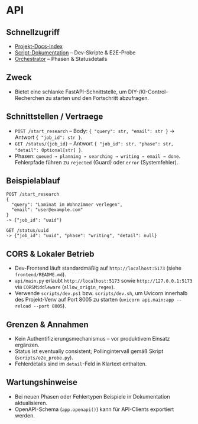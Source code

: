 # API

## Schnellzugriff
- [Projekt-Docs-Index](../README.md#dokumentation--navigation)
- [Script-Dokumentation](../scripts/README.md) – Dev-Skripte & E2E-Probe
- [Orchestrator](../orchestrator/README.md) – Phasen & Statusdetails

## Zweck
- Bietet eine schlanke FastAPI-Schnittstelle, um DIY-/KI-Control-Recherchen zu starten und den Fortschritt abzufragen.

## Schnittstellen / Vertraege
- `POST /start_research` – Body: `{ "query": str, "email": str }` → Antwort `{ "job_id": str }`.
- `GET /status/{job_id}` – Antwort `{ "job_id": str, "phase": str, "detail": Optional[str] }`.
- Phasen: `queued → planning → searching → writing → email → done`. Fehlerpfade führen zu `rejected` (Guard) oder `error` (Systemfehler).

## Beispielablauf
```http
POST /start_research
{
  "query": "Laminat im Wohnzimmer verlegen",
  "email": "user@example.com"
}
-> {"job_id": "uuid"}

GET /status/uuid
-> {"job_id": "uuid", "phase": "writing", "detail": null}
```

## CORS & Lokaler Betrieb
- Dev-Frontend läuft standardmäßig auf `http://localhost:5173` (siehe `frontend/README.md`).
- `api/main.py` erlaubt `http://localhost:5173` sowie `http://127.0.0.1:5173` via `CORSMiddleware` (`allow_origin_regex`).
- Verwende `scripts/dev.ps1` bzw. `scripts/dev.sh`, um Uvicorn innerhalb des Projekt-Venv auf Port 8005 zu starten (`uvicorn api.main:app --reload --port 8005`).

## Grenzen & Annahmen
- Kein Authentifizierungsmechanismus – vor produktivem Einsatz ergänzen.
- Status ist eventually consistent; Pollingintervall gemäß Skript (`scripts/e2e_probe.py`).
- Fehlerdetails sind im `detail`-Feld in Klartext enthalten.

## Wartungshinweise
- Bei neuen Phasen oder Fehlertypen Beispiele in Dokumentation aktualisieren.
- OpenAPI-Schema (`app.openapi()`) kann für API-Clients exportiert werden.
